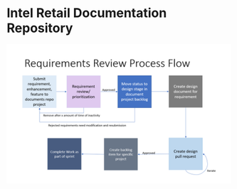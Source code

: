 # Intel Retail Documentation Repository


![Requirements Review Process Flow](./requirements-review-process-flow.png)